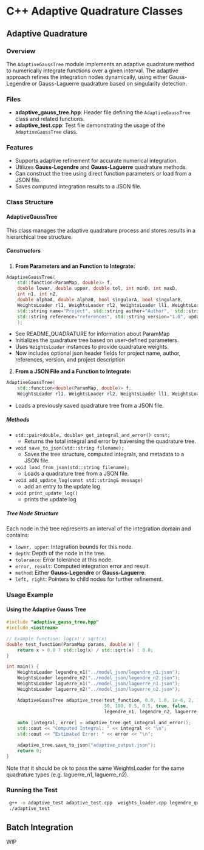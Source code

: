 # C++ Adaptive Quadrature Classes
##  Adaptive Quadrature

### Overview
The `AdaptiveGaussTree` module implements an adaptive quadrature method to numerically integrate functions over a given interval. The adaptive approach refines the integration nodes dynamically, using either Gauss-Legendre or Gauss-Laguerre quadrature based on singularity detection.

### Files
- **adaptive_gauss_tree.hpp**: Header file defining the `AdaptiveGaussTree` class and related functions.
- **adaptive_test.cpp**: Test file demonstrating the usage of the `AdaptiveGaussTree` class.

### Features
- Supports adaptive refinement for accurate numerical integration.
- Utilizes **Gauss-Legendre** and **Gauss-Laguerre** quadrature methods.
- Can construct the tree using direct function parameters or load from a JSON file.
- Saves computed integration results to a JSON file.

### Class Structure
#### **AdaptiveGaussTree**
This class manages the adaptive quadrature process and stores results in a hierarchical tree structure.

##### **Constructors**
1. **From Parameters and an Function to Integrate:**
```cpp
AdaptiveGaussTree(
    std::function<ParamMap, double)> f,
    double lower, double upper, double tol, int minD, int maxD,
    int n1, int n2,
    double alphaA, double alphaB, bool singularA, bool singularB,
    WeightsLoader rl1, WeightsLoader rl2, WeightsLoader ll1, WeightsLoader ll2,
    std::string name="Project", std::string author="Author",  std::string description="project description", 
    std::string reference="references", std::string version="1.0", update_log_message="Initial Train" 
    );
```
- See README_QUADRATURE for information about ParamMap
- Initializes the quadrature tree based on user-defined parameters.
- Uses `WeightsLoader` instances to provide quadrature weights.
- Now includes optional json header fields for project name, author, references, version, and project description

2. **From a JSON File and a Function to Integrate:**
```cpp
AdaptiveGaussTree(
    std::function<double(ParamMap, double)> f,
    WeightsLoader rl1, WeightsLoader rl2, WeightsLoader ll1, WeightsLoader ll2, std::string filename);
```
- Loads a previously saved quadrature tree from a JSON file.

##### **Methods**
- `std::pair<double, double> get_integral_and_error() const;`
  - Returns the total integral and error by traversing the quadrature tree.
- `void save_to_json(std::string filename);`
  - Saves the tree structure, computed integrals, and metadata to a JSON file.
- `void load_from_json(std::string filename);`
  - Loads a quadrature tree from a JSON file.
- `void add_update_log(const std::string& message)`
  - add an entry to the update log
- `void print_update_log()`
  - prints the update log

##### **Tree Node Structure**
Each node in the tree represents an interval of the integration domain and contains:
- `lower, upper`: Integration bounds for this node.
- `depth`: Depth of the node in the tree.
- `tolerance`: Error tolerance at this node.
- `error, result`: Computed integration error and result.
- `method`: Either **Gauss-Legendre** or **Gauss-Laguerre**.
- `left, right`: Pointers to child nodes for further refinement.

### Usage Example
#### **Using the Adaptive Gauss Tree**
```cpp
#include "adaptive_gauss_tree.hpp"
#include <iostream>

// Example function: log(x) / sqrt(x)
double test_function(ParamMap params, double x) {
    return x > 0.0 ? std::log(x) / std::sqrt(x) : 0.0;
}

int main() {
    WeightsLoader legendre_n1("../model_json/legendre_n1.json");
    WeightsLoader legendre_n2("../model_json/legendre_n2.json");
    WeightsLoader laguerre_n1("../model_json/laguerre_n1.json");
    WeightsLoader laguerre_n2("../model_json/laguerre_n2.json");

    AdaptiveGaussTree adaptive_tree(test_function, 0.0, 1.0, 1e-6, 2, 10,
                                    50, 100, 0.5, 0.5, true, false,
                                    legendre_n1, legendre_n2, laguerre_n1, laguerre_n2);
    
    auto [integral, error] = adaptive_tree.get_integral_and_error();
    std::cout << "Computed Integral: " << integral << "\n";
    std::cout << "Estimated Error: " << error << "\n";

    adaptive_tree.save_to_json("adaptive_output.json");
    return 0;
}
```
Note that it should be ok to pass the same WeightsLoader for the same quadrature types (e.g. laguerre_n1, laguerre_n2).
### Running the Test
```sh
 g++ -o adaptive_test adaptive_test.cpp  weights_loader.cpp legendre_quadrature.cpp laguerre_singular_endpoint.cpp laguerre_quadrature.cpp quadrature.cpp  -std=c++17 
 ./adaptive_test
```
##  Batch Integration

WIP